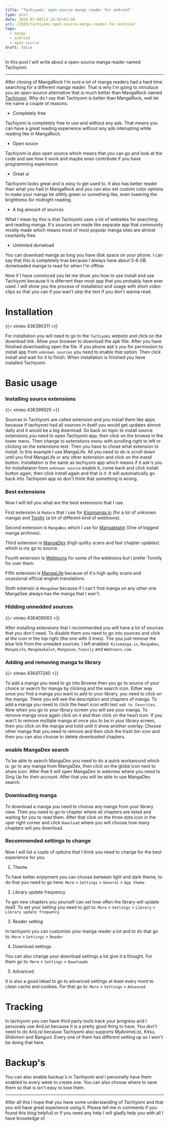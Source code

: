 ```yaml
---
title: "Tachiyomi: open-source manga reader for android"
type: post
date: 2020-07-08T13:10:02+02:00
url: /2020/tachiyomi-open-source-manga-reader-for-android/
tags:
  - manga
  - android
  - open-source
draft: false
---
```


In this post I will write about a open-source manga reader named Tachiyomi.

<!--more-->

---

After closing of MangaRock I'm sure a lot of manga readers had a hard time searching for a different manga reader. That is why I'm going to introduce you an open-source alternative that is much better than MangaRock named [Tachiyomi](https://tachiyomi.org/). Why do I say that Tachiyomi is better than MangaRock, well let me name a couple of reasons.

- Completely free

Tachiyomi is completely free to use and without any ads. That means you can have a great reading experience without any ads interupting while reading like in MangaRock.

- Open souce

Tachiyomi is also open source which means that you can go and look at the code and see how it work and maybe even contribute if you have programming experience.

- Great ui

Tachiyomi looks great and is easy to get used to. It also has better reader than what you had in MangaRock and you can also set custom color options to make your manga be slithly green or something like, even lowering the brightness for midnight reading.

- A big amount of sources

What I mean by this is that Tachiyomi uses a lot of websites for searching and reading manga. It's sources are made like separate app that community mostly made which means most of most popular manga sites are almost ceartainly free.

- Unlimited donwload

You can download manga as long you have disk space on your phone. I can say that this is completely true because I always have about 5-6 GB donwloaded manga to read for when I'm offline.

Now if I have convinced you let me show you how to use install and use Tachiyomi because it is diferrent than most app that you probably have ever used. I will show you the process of installation and usage with short video clips so that you can if you wan't skip the text if you don't wanna read.

# Installation

{{< vimeo 436390311 >}}


For installation you will need to go to the `Tachiyomi` website and click on the download link. Allow your browser to download the apk fille. After you have finished downloading open the file. If you phone ask's you for permission to install app from `unknown sources` you need to enable that option. Then click install and wait for it to finish. When installation is finished you have installed Tachiyomi.

# Basic usage

### Installing source extensions

{{< vimeo 436399925 >}}

Sources in Tachiyomi are called extension and you install them like apps because if tachiyomi had all sources in itself you would get updates almost daily and it would be a big download. So back on topic to install source extensions you need to open Tachiyomi app, then click on the browse in the lower menu. Then change to extenstions menu with scrolling right to left or clicking on the extensions text. Then you have to chose what extension to install. In this example I use MangaLife. All you need to do is scroll down until you find MangaLife or any other extenstion and click on the install button. Installation is the same as tachiyomi app which means if it ask's you for installataion from `unknown source` enable it, come back and click install button again, then click install again and that is it. It will automatically go back into Tachiyomi app so don't think that something is wrong.

### Best extensions

Now I will tell you what are the best extensions that I use.

First extension is `Madara` that I use for [Kissmanga.in](https://kissmanga.in/) (for a lot of unknown manga) and [Tonilly](https://toonily.com/) (a lot of different kind of webtoons).

Second extension is `MangaBox` which I use for [Mangaktalot](https://mangakakalot.com/) (One of biggest manga archives). 

Third extension is [MangaDex](https://mangadex.org/) (high quility scans and fast chapter updates) which is my go to source. 

Fourth extension is [Webtoons](https://www.webtoons.com/en/) for some of the webtoons but I prefer Tonnily for over them.

Fifth extension is [MangaLife](https://manga4life.com/) because of it's high quilty scans and ocassional official english translations.

Sixth extensio is `MangaSee` because if I can't find manga on any other one MangaSee always has the manga that I wan't.

### Hidding unnedded sources

{{< vimeo 436408083 >}}

After installing extensions that I recommended you will have a lot of sources that you don't need. To disable them you need to go into sources and click at the icon in the top right (the one with 3 lines). The you just remove the blue tick from the uneeded sources. I left enabled: `Kissmanga.in`, `MangaDex`, `MangaLife`, `Mangakakalot`, `Mangasee`, `Toonily` and `Webtoons.com`.

### Adding and removing manga to library

{{< vimeo 436417240 >}}

To add a manga you need to go into Browse then you go to source of your choice or search for manga by clicking and the search icon. Either way once you find a manga you want to add to your library, you need to click on the manga. There you will see the description and chapters of manga. To add a manga you need to click the heart icon with  text `add to favorites`. Now when you go to your library screen you will see your manga. To remove manga once again click on it and then click on the heart icon. If you wan't to remove multiple manga at once you to be in your library screen, then you click on the manga and hold until it show another overlay. Choose other manga that you need to remove and then click the trash bin icon and then you can also choose to delete downloaded chapters.

### enable MangaDex search

To be able to search MangaDex you need to do a quick workaround which is: go to any manga from MangaDex, then click on the globe icon next to share icon. After that it will open MangaDex in webview where you need to Sing Up for their account. After that you will be able to use MangaDex search.

### Downloading manga

To download a manga you need to choose any manga from your library view. Then you need to go to chapter where all chapters are listed and waiting for you to read them. After that click on the three dots icon in the uper right corner and click `Download` where you will choose how many chapters will you download.

### Recommended settings to change

Now I will list a cople of options that I think you need to change for the best experience for you.

1. Theme

To have better enjoyment you can choose between light and dark theme, to do that you need to go here: `More` > `Settings` > `General` > `App theme`

2. Library update frequency

To get new chapters you yourself can set how often the library will update itself. To set your setting you need to got to: `More` > `Settings` > `Library` > `Library update frequency`

3. Reader setting

In tachiyomi you can customize your manga reader a lot and to do that go to: `More` > `Settings` > `Reader`

4. Download settings

You can also change your download settings a lot give it a thought. For them go to: `More` > `Settings` > `Downloads`

5. Advanced

It is also a good idead to go to advanced settings at least every mont to clean cache and cookies. For that go to: `More` > `Settings` > `Advanced`

# Tracking

In tachiyomi you can have third party tools track your progress and I personaly use AniList because It is a pretty good thing to have. You don't need to do AniList because Tachiyomi also supports MyAnimeList, Kitsu, Shikimori and Banguni. Every one of them has different setting up so I won't be doing that here.

# Backup's

You can also enable backup's in Tachiyomi and I personally have them enabled to every week to create one. You can also choose where to save them so that is isn't easy to lose them.

---

After all this I hope that you have some understanding of Tachiyomi and that you will have great experience using it. Please tell me in comments if you found this blog helpfull or if you need any help I will gladly help you with all I have knowledge of.
